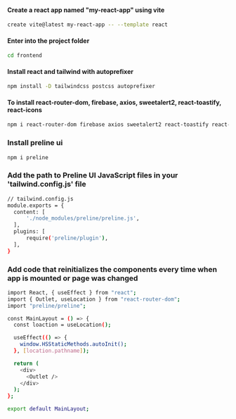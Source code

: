 #### Create a react app named "my-react-app" using vite

```sh
create vite@latest my-react-app -- --template react
```

#### Enter into the project folder

```sh
cd frontend
```

#### Install react and tailwind with autoprefixer

```sh
npm install -D tailwindcss postcss autoprefixer
```

#### To install react-router-dom, firebase, axios, sweetalert2, react-toastify, react-icons

```sh
npm i react-router-dom firebase axios sweetalert2 react-toastify react-icons
```

### Install preline ui

```sh
npm i preline
```

### Add the path to Preline UI JavaScript files in your 'tailwind.config.js' file

```sh
// tailwind.config.js
module.exports = {
  content: [
      './node_modules/preline/preline.js',
  ],
  plugins: [
      require('preline/plugin'),
  ],
}
```

### Add code that reinitializes the components every time when app is mounted or page was changed

```sh
import React, { useEffect } from "react";
import { Outlet, useLocation } from "react-router-dom";
import "preline/preline";

const MainLayout = () => {
  const loaction = useLocation();

  useEffect(() => {
    window.HSStaticMethods.autoInit();
  }, [location.pathname]);

  return (
    <div>
      <Outlet />
    </div>
  );
};

export default MainLayout;

```
